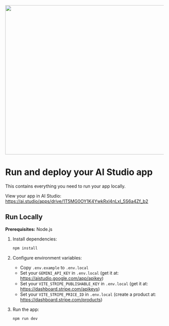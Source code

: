 <div align="center">
<img width="1200" height="475" alt="GHBanner" src="https://github.com/user-attachments/assets/0aa67016-6eaf-458a-adb2-6e31a0763ed6" />
</div>

# Run and deploy your AI Studio app

This contains everything you need to run your app locally.

View your app in AI Studio: https://ai.studio/apps/drive/1T5MG0OY1K4YwkRxl4nLxI_5S6a4Zf_b2

## Run Locally

**Prerequisites:** Node.js

1. Install dependencies:
   ```bash
   npm install
   ```

2. Configure environment variables:
   - Copy `.env.example` to `.env.local`
   - Set your `GEMINI_API_KEY` in `.env.local` (get it at: https://aistudio.google.com/app/apikey)
   - Set your `VITE_STRIPE_PUBLISHABLE_KEY` in `.env.local` (get it at: https://dashboard.stripe.com/apikeys)
   - Set your `VITE_STRIPE_PRICE_ID` in `.env.local` (create a product at: https://dashboard.stripe.com/products)

3. Run the app:
   ```bash
   npm run dev
   ```
